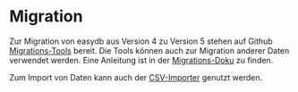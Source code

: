 # Migration

Zur Migration von easydb aus Version 4 zu Version 5 stehen auf Github [Migrations-Tools](https://github.com/programmfabrik/easydb-migration-tools) bereit. Die Tools können auch zur Migration anderer Daten verwendet werden. Eine Anleitung ist in der 
[Migrations-Doku](https://github.com/programmfabrik/easydb-migration-tools/blob/master/migration.html "GitHub-Repository") zu finden. 

Zum Import von Daten kann auch der [CSV-Importer](/webfrontend/datamanagement/lists/csvimport/csvimport.html) genutzt werden. 